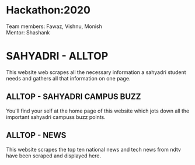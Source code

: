 # Hackathon:2020

Team members: Fawaz, Vishnu, Monish </br>
Mentor: Shashank

# SAHYADRI - ALLTOP
This website web scrapes all the necessary information a sahyadri student needs and gathers all that information on one page.
## ALLTOP - SAHYADRI CAMPUS BUZZ
You'll find your self at the home page of this website which jots down all the important sahyadri campuss buzz points.
## ALLTOP - NEWS 
This website scrapes the top ten national news and tech news from ndtv have been scraped and displayed here.
